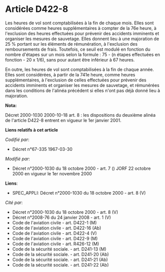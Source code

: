 # Article D422-8

Les heures de vol sont comptabilisées à la fin de chaque mois. Elles sont considérées comme heures supplémentaires à compter
de la 76e heure, à l'exclusion des heures effectuées pour prévenir des accidents imminents et organiser les mesures de
sauvetage. Elles donnent lieu à une majoration de 25 % portant sur les éléments de rémunération, à l'exclusion des
remboursements de frais. Toutefois, ce seuil est modulé en fonction du nombre d'étapes sur un mois selon la formule : 75 - (n
étapes effectuées en fonction - 20 x 1/6), sans pour autant être inférieur à 67 heures.

En outre, les heures de vol sont comptabilisées à la fin de chaque année. Elles sont considérées, à partir de la 741e heure,
comme heures supplémentaires, à l'exclusion de celles effectuées pour prévenir des accidents imminents et organiser les
mesures de sauvetage, et rémunérées dans les conditions de l'alinéa précédent si elles n'ont pas déjà donné lieu à
majoration.

**Nota:**

Décret 2000-1030 2000-10-18 art. 8 : les dispositions du deuxième alinéa de l'article D422-8 entrent en vigueur le 1er
janvier 2001.

**Liens relatifs à cet article**

_Codifié par_:

  - Décret n°67-335 1967-03-30

_Modifié par_:

  - Décret n°2000-1030 du 18 octobre 2000 - art. 7 () JORF 22 octobre 2000 en vigueur le 1er novembre 2000

**Liens**:

  - SPEC_APPLI: Décret n°2000-1030 du 18 octobre 2000 - art. 8 (V)

_Cité par_:

  - Décret n°2000-1030 du 18 octobre 2000 - art. 8 (V)
  - Décret n°2008-76 du 24 janvier 2008 - art. 1 (V)
  - Code de l'aviation civile - art. D422-1 (M)
  - Code de l'aviation civile - art. D422-16 (Ab)
  - Code de l'aviation civile - art. D422-4 (V)
  - Code de l'aviation civile - art. D422-9 (M)
  - Code de l'aviation civile - art. R426-12 (M)
  - Code de la sécurité sociale. - art. D241-13 (M)
  - Code de la sécurité sociale. - art. D241-20 (Ab)
  - Code de la sécurité sociale. - art. D241-21 (Ab)
  - Code de la sécurité sociale. - art. D241-22 (Ab)
